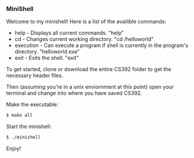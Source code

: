 ### MiniShell

Welcome to my minishell! Here is a list of the availible commands:

- help - Displays all current commands. "help"
- cd - Changes current working directory. "cd /helloworld"
- execution - Can execute a program if shell is currently in the program's directory. "helloworld.exe"
- exit - Exits the shell. "exit"

To get started, clone or download the entire CS392 folder to get the necessary header files.

Then (assuming you're in a unix enviornment at this point) open your terminal and change into where you have saved CS392.

Make the executable:
```sh
$ make all
```

Start the minishell:
```sh
$ ./minishell
```

Enjoy!
